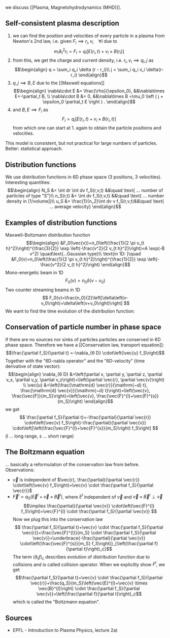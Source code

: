 we discuss [[Plasma, Magnetohydrodynamics (MHD)]].


## Self-consistent plasma description
1. we can find the position and velocities of every particle in a plasma from Newton's 2nd law, i.e. given $F_i \implies r_i, v_i\quad \forall i$ due to $$m_i \partial_t^2 r_i = F_i = q_i \left [ E(r_i, t) + v_i\times B(r_i) \right ]$$ 
2. from this, we get the charge  and current density, i.e. $r_i, v_i \implies q_i, j$ as
$$\begin{align}
    q = \sum_i q_i \delta (r - r_i)\\
    j = \sum_i q_i v_i \delta(r-r_i)
\end{align}$$
3. $q,j\implies B,E$ due to the [[Maxwell equations]] $$\begin{align}
    \nabla\cdot E &= \frac{\rho}{\epsilon_0},  &&\nabla\times E=-\partial_t B, \\
    \nabla\cdot B &= 0, &&\nabla\times B =\mu_0 \left ( j + \epsilon_0 \partial_t E \right ) .
\end{align}$$
4. and $B,E \implies F_i$ as $$F_i = q_i \left [ E(r_i,t) + v_i \times B(r_i,t) \right ]$$ from which one can start at 1. again to obtain the particle positions and velocities.

This model is consistent, but not practical for large numbers of particles.
Better: statistical approach.


## Distribution functions
We use distribution functions in 6D phase space (3 positions, 3 velocities). 
Interesting quantities:
$$\begin{align}
    N_S &= \int dr \int dv f_S(r,v,t) &&\quad \text{ ... number of particles of type "S"}\\
    n_S(r,t) &= \int dv f_S(r,v,t) &&\quad \text{ ... number density in [1/volume]}\\
    u_S &= \frac{1}{n_2}\int dv v f_S(r,v,t)&&\quad \text{ ... average velocity}
\end{align}$$

## Examples of distribution functions
Maxwell-Boltzmann distribution function
$$\begin{align}
    &F_0(\vec{v})=n_0\left(\frac{1}{2 \pi v_{t h}^2}\right)^{\frac{3}{2}} \exp \left(-\frac{v^2}{2 v_{t h}^2}\right)=A \exp(-B v^2) \quad\text{...Gaussian type}\\
    \text{in 1D: }\quad &F_0(v)=n_0\left(\frac{1}{2 \pi v_{t h}^2}\right)^{\frac{1}{2}} \exp \left(-\frac{v^2}{2 v_{t h}^2}\right)
\end{align}$$
Mono-energetic beam in 1D
$$
F_0(v)=n_0 \delta\left(v-v_0\right)
$$
Two counter streaming beams in 1D
$$
F_0(v)=\frac{n_0}{2}\left[\delta\left(v-v_0\right)+\delta\left(v+v_0\right)\right]
$$
We want to find the time evolution of the distribution function:


## Conservation of particle number in phase space
If there are no sources nor sinks of particles particles are conserved in 6D phase space. Therefore we have a [[Conservation law, transport equation]]:
$$\frac{\partial f_S}{\partial t} =-\nabla_{6 D} \cdot\left(\vec{u} f_S\right)$$
Together with the "6D-nabla operator" and the "6D-velocity" (time derivative of state vector):
$$\begin{align}
    \nabla_{6 D} &=\left(\partial x, \partial y, \partial z, \partial v_x, \partial v_y, \partial v_z\right)=\left(\partial \vec{r}, \partial \vec{v}\right) \\
    \vec{u} &=\left(\frac{\mathrm{d} \vec{r}}{\mathrm{~d} t}, \frac{\mathrm{d} \vec{v}}{\mathrm{~d} t}\right)=\left(\vec{v}, \frac{\vec{F}}{m_S}\right)=\left(\vec{v}, \frac{\vec{F}^{l}+\vec{F}^{s}}{m_S}\right) 
\end{align}$$
we get
$$ \frac{\partial f_S}{\partial t}=-\frac{\partial}{\partial \vec{r}} \cdot\left(\vec{v} f_S\right)-\frac{\partial}{\partial \vec{v}} \cdot\left[\left(\frac{\vec{F}^{l}+\vec{F}^{s}}{m_S}\right) f_S\right]
$$
(l ... long range, s ... short range)


## The Boltzmann equation
... basically a reformulation of the conservation law from before.
Observations:
- $\vec{v}$ is independent of $\vec{r}, \frac{\partial}{\partial \vec{r}} \cdot\left(\vec{v} f_S\right)=\vec{v} \cdot \frac{\partial f_S}{\partial \vec{r}}$
- $\vec{F}^{l}=q_S\left(\vec{E}^{l}+\vec{v} \times \vec{B}^{l}\right)$, where $E^l$ independent of $\vec{v}$ and $\vec{v} \times \vec{B}^{l} \perp \vec{v}$
$$\implies \frac{\partial}{\partial \vec{v}} \cdot\left(\vec{F}^{l} f_S\right)=\vec{F}^{l} \cdot \frac{\partial f_S}{\partial \vec{v}} $$
Now we plug this into the conservation law
$$ \frac{\partial f_S}{\partial t}+\vec{v} \cdot \frac{\partial f_S}{\partial \vec{r}}+\frac{\vec{F}^{l}}{m_S} \cdot \frac{\partial f_S}{\partial \vec{v}}=\underbrace{-\frac{\partial}{\partial \vec{v}} \cdot\left(\frac{\vec{F}^{s}}{m_S} f_S\right)}_{\left(\frac{\partial f}{\partial t}\right)_c}$$The term $(\partial_t f)_c$ describes evolution of distribution function due to collisions and is called collision operator. When we explicitly show $F^l$, we get $$\frac{\partial f_S}{\partial t}+\vec{v} \cdot \frac{\partial f_S}{\partial \vec{r}}+\frac{q_S}{m_S}\left(\vec{E}^{l}+\vec{v} \times \vec{B}^{l}\right) \cdot \frac{\partial f_S}{\partial \vec{v}}=\left(\frac{\partial f}{\partial t}\right)_c$$ which is called the "Boltzmann equation".


## Sources
- EPFL - Introduction to Plasma Physics, lecture 2a)

